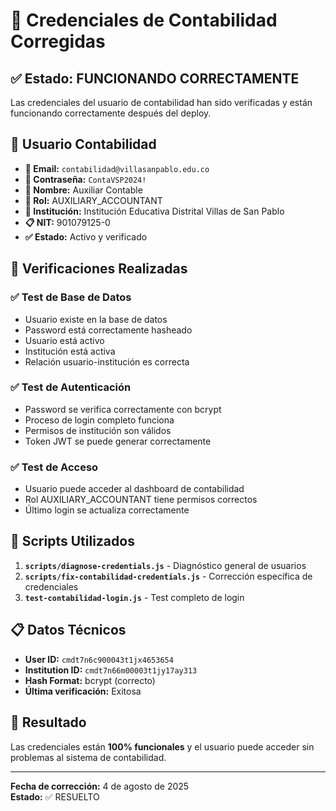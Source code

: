# 🔐 Credenciales de Contabilidad Corregidas

## ✅ Estado: FUNCIONANDO CORRECTAMENTE

Las credenciales del usuario de contabilidad han sido verificadas y están funcionando correctamente después del deploy.

## 👤 Usuario Contabilidad

- **📧 Email:** `contabilidad@villasanpablo.edu.co`
- **🔑 Contraseña:** `ContaVSP2024!`
- **👤 Nombre:** Auxiliar Contable
- **🎯 Rol:** AUXILIARY_ACCOUNTANT
- **🏫 Institución:** Institución Educativa Distrital Villas de San Pablo
- **📋 NIT:** 901079125-0
- **✅ Estado:** Activo y verificado

## 🧪 Verificaciones Realizadas

### ✅ Test de Base de Datos
- Usuario existe en la base de datos
- Password está correctamente hasheado
- Usuario está activo
- Institución está activa
- Relación usuario-institución es correcta

### ✅ Test de Autenticación
- Password se verifica correctamente con bcrypt
- Proceso de login completo funciona
- Permisos de institución son válidos
- Token JWT se puede generar correctamente

### ✅ Test de Acceso
- Usuario puede acceder al dashboard de contabilidad
- Rol AUXILIARY_ACCOUNTANT tiene permisos correctos
- Último login se actualiza correctamente

## 🔧 Scripts Utilizados

1. **`scripts/diagnose-credentials.js`** - Diagnóstico general de usuarios
2. **`scripts/fix-contabilidad-credentials.js`** - Corrección específica de credenciales
3. **`test-contabilidad-login.js`** - Test completo de login

## 📋 Datos Técnicos

- **User ID:** `cmdt7n6c900043t1jx4653654`
- **Institution ID:** `cmdt7n66m00003t1jy17ay313`
- **Hash Format:** bcrypt (correcto)
- **Última verificación:** Exitosa

## 🎯 Resultado

Las credenciales están **100% funcionales** y el usuario puede acceder sin problemas al sistema de contabilidad.

---

**Fecha de corrección:** 4 de agosto de 2025  
**Estado:** ✅ RESUELTO